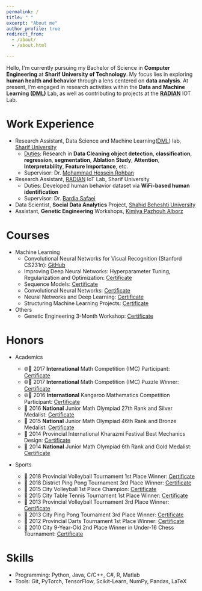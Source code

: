```yaml
---
permalink: /
title: " "
excerpt: "About me"
author_profile: true
redirect_from: 
  - /about/
  - /about.html

---
```



Hello, I'm currently pursuing my Bachelor of Science in **Computer Engineering** at **Sharif University of Technology**. My focus lies in exploring **human health and behavior** through a lens centered on **data analysis**. At present, I'm engaged in research activities within the **Data and Machine Learning ([DML](http://dml.ir/users/profile/89/))** Lab, as well as contributing to projects at the **[RADIAN](https://www.researchgate.net/lab/Reliable-and-Durable-IoT-Applications-Networks-RADIAN-Bardia-Safaei)** IOT Lab.


Work Experience
======
* Research Assistant, Data Science and Machine Learning([DML](http://dml.ir/users/profile/89/)) lab, [Sharif University](https://www.google.com/url?sa=t&rct=j&q=&esrc=s&source=web&cd=&ved=2ahUKEwjJtZa8y66DAxWIxgIHHVWoA1EQFnoECB0QAQ&url=https%3A%2F%2Fen.sharif.edu%2F&usg=AOvVaw0C0FqcOvOg2TQAq63ZJgir&opi=89978449)
  * [Duties](https://github.com/teshnizi2/DML_Lab_Documents): Research in **Data Cleaning** **object detection**, **classification**, **regression**, **segmentation**, **Ablation Study**, **Attention**, **Interpretability**, **Feature Importance**, etc.
  * Supervisor: Dr. [Mohammad Hossein Rohban](https://sharif.edu/~rohban/)
* Research Assistant, [RADIAN](https://www.researchgate.net/lab/Reliable-and-Durable-IoT-Applications-Networks-RADIAN-Bardia-Safaei) IoT Lab, Sharif University
  * Duties: Developed human behavior dataset via **WiFi-based human identification**
  * Supervisor: Dr. [Bardia Safaei](https://www.researchgate.net/lab/Reliable-and-Durable-IoT-Applications-Networks-RADIAN-Bardia-Safaei)
* Data Scientist, **Social Data Analytics** Project, [Shahid Beheshti University](https://en.sbu.ac.ir/)
* Assistant, **Genetic Engineering** Workshops, [Kimiya Pazhouh Alborz](https://kpalab.com/)


Courses
======
* Machine Learning
  * Convolutional Neural Networks for Visual Recognition (Stanford CS231n): [GitHub](https://github.com/teshnizi2/CS231n-Assignments)
  * Improving Deep Neural Networks: Hyperparameter Tuning, Regularization and Optimization: [Certificate](https://coursera.org/share/1a68c495206dc47a91e6e0a2dd8f03d8)
  * Sequence Models: [Certificate](https://coursera.org/share/86e6fef8cf97ebf6c27161751741c14f)
  * Convolutional Neural Networks: [Certificate](https://coursera.org/share/86e6fef8cf97ebf6c27161751741c14f)
  * Neural Networks and Deep Learning: [Certificate](https://coursera.org/share/b7f7452ca559f03b7df981536179613c)
  * Structuring Machine Learning Projects: [Certificate](https://coursera.org/share/7431fc2efcabb45e4c94bae2db6d0d83)
* Others
  * Genetic Engineering 3-Month Workshop: [Certificate](https://github.com/teshnizi2/teshnizi2.github.io/assets/59166955/90a31818-044e-4ecd-927c-dae94077d758)

Honors
======
* Academics
  * 🌐📰 2017 **International** Math Competition (IMC) Participant: [Certificate](https://github.com/teshnizi2/teshnizi2.github.io/assets/59166955/9ccf3f7d-0625-4d7a-bed5-50d2344fcf65)
  * 🌐📰 2017 **International** Math Competition (IMC) Puzzle Winner: [Certificate](https://github.com/teshnizi2/teshnizi2.github.io/assets/59166955/31f7cea8-7f1d-487a-b0a1-4d9e95ce795b)
  * 🌐📰 2016 **International** Kangaroo Mathematics Competition Participant: [Certificate](https://github.com/teshnizi2/teshnizi2.github.io/assets/59166955/29271b71-71ac-4781-aae5-eb5ac5dbf6fd)
  * 🥈 2016 **National** Junior Math Olympiad 27th Rank and Silver Medalist: [Certificate](https://github.com/teshnizi2/teshnizi2.github.io/assets/59166955/4986356c-93c2-4bc3-bcb5-12e72d3b81b2)
  * 🥉 2015 **National** Junior Math Olympiad 46th Rank and Bronze Medalist: [Certificate](https://github.com/teshnizi2/teshnizi2.github.io/assets/59166955/01565ba3-37cd-4c06-afd1-fa000b693c6d)
  * 🥇 2014 Provincial International Kharazmi Festival Best Mechanics Design: [Certificate](https://github.com/teshnizi2/teshnizi2.github.io/assets/59166955/b75507b4-b346-421f-aca1-4d2373366709)
  * 🥇 2014 **National** Junior Math Olympiad 6th Rank and Gold Medalist: [Certificate](https://github.com/teshnizi2/teshnizi2.github.io/assets/59166955/6bf8b096-2f15-4a82-8fba-ce490e880d32)

* Sports
  * 🥇 2018 Provincial Volleyball Tournament 1st Place Winner: [Certificate](https://github.com/teshnizi2/teshnizi2.github.io/assets/59166955/fef87c83-8910-4d0b-9121-b05af8ec0f95)
  * 🥉 2018 District Ping Pong Tournament 3rd Place Winner: [Certificate](https://github.com/teshnizi2/teshnizi2.github.io/assets/59166955/c336bf56-f597-402e-abf3-1ef0113ed06f)
  * 🥇 2015 City Volleyball 1st Place Champion: [Certificate](https://github.com/teshnizi2/teshnizi2.github.io/assets/59166955/a25bd070-436d-481e-b855-fc826a024cc5)
  * 🥇 2015 City Table Tennis Tournament 1st Place Winner: [Certificate](https://github.com/teshnizi2/teshnizi2.github.io/assets/59166955/6f3c0cae-cd48-4969-9148-59592c699711)
  * 🥉 2013 Provincial Volleyball Tournament 3rd Place Winner: [Certificate](https://github.com/teshnizi2/teshnizi2.github.io/assets/59166955/fcbab52d-3d9c-4f70-a02c-bda0478bff1b)
  * 🥉 2013 City Ping Pong Tournament 3rd Place Winner: [Certificate](https://github.com/teshnizi2/teshnizi2.github.io/assets/59166955/3b3b2447-f0e8-4731-b1be-0eb936fa0839)
  * 🥇 2012 Provincial Darts Tournament 1st Place Winner: [Certificate](https://github.com/teshnizi2/teshnizi2.github.io/assets/59166955/566496d2-cf6c-427e-887a-5c305fabb871)
  * 🥈 2010 City 9-Year-Old 2nd Place Winner in Under-16 Chess Tournament: [Certificate](https://github.com/teshnizi2/teshnizi2.github.io/assets/59166955/1091f999-2401-4823-a3e4-600693916ece)

Skills
======
* Programming: Python, Java, C/C++, C#, R, Matlab
* Tools: Git, PyTorch, TensorFlow, Scikit-Learn, NumPy, Pandas, LaTeX
